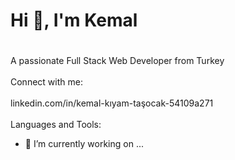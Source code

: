 ## <h1> Hi 👋, I'm Kemal <h1/>
A passionate Full Stack Web Developer from Turkey
<br/>
<br/>
Connect with me:
<br/>
<br/>
linkedin.com/in/kemal-kıyam-taşocak-54109a271
<br/>
<br/>
Languages and Tools:
<br/>
- 🔭 I’m currently working on ...


<!--
**Kemal-TASOCAK/Kemal-TASOCAK** is a ✨ _special_ ✨ repository because its `README.md` (this file) appears on your GitHub profile.

Here are some ideas to get you started:

- 🔭 I’m currently working on ...
- 🌱 I’m currently learning ...
- 👯 I’m looking to collaborate on ...
- 🤔 I’m looking for help with ...
- 💬 Ask me about ...
- 📫 How to reach me: ...
- 😄 Pronouns: ...
- ⚡ Fun fact: ...
-->
